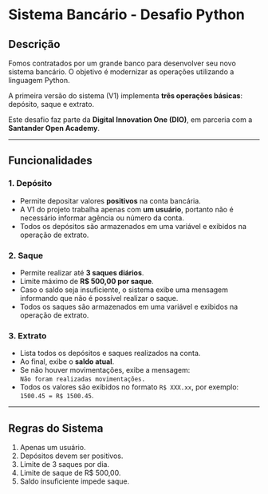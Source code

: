 # Sistema Bancário - Desafio Python

## Descrição
Fomos contratados por um grande banco para desenvolver seu novo sistema bancário. O objetivo é modernizar as operações utilizando a linguagem Python.  

A primeira versão do sistema (V1) implementa **três operações básicas**: depósito, saque e extrato.  

Este desafio faz parte da **Digital Innovation One (DIO)**, em parceria com a **Santander Open Academy**.

---

## Funcionalidades

### 1. Depósito
- Permite depositar valores **positivos** na conta bancária.
- A V1 do projeto trabalha apenas com **um usuário**, portanto não é necessário informar agência ou número da conta.
- Todos os depósitos são armazenados em uma variável e exibidos na operação de extrato.

### 2. Saque
- Permite realizar até **3 saques diários**.
- Limite máximo de **R$ 500,00 por saque**.
- Caso o saldo seja insuficiente, o sistema exibe uma mensagem informando que não é possível realizar o saque.
- Todos os saques são armazenados em uma variável e exibidos na operação de extrato.

### 3. Extrato
- Lista todos os depósitos e saques realizados na conta.
- Ao final, exibe o **saldo atual**.
- Se não houver movimentações, exibe a mensagem:  
  `Não foram realizadas movimentações.`
- Todos os valores são exibidos no formato `R$ XXX.xx`, por exemplo: `1500.45 = R$ 1500.45`.

---

## Regras do Sistema
1. Apenas um usuário.
2. Depósitos devem ser positivos.
3. Limite de 3 saques por dia.
4. Limite de saque de R$ 500,00.
5. Saldo insuficiente impede saque.
